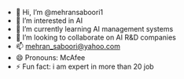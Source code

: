 - 👋 Hi, I’m @mehransaboori1
- 👀 I’m interested in AI
- 🌱 I’m currently learning AI management systems
- 💞️ I’m looking to collaborate on AI R&D companies
- 📫 mehran_saboori@yahoo.com
- 😄 Pronouns: McAfee
- ⚡ Fun fact: i am expert in more than 20 job 

<!---
mehransaboori1/mehransaboori1 is a ✨ special ✨ repository because its `README.md` (this file) appears on your GitHub profile.
You can click the Preview link to take a look at your changes.
--->
